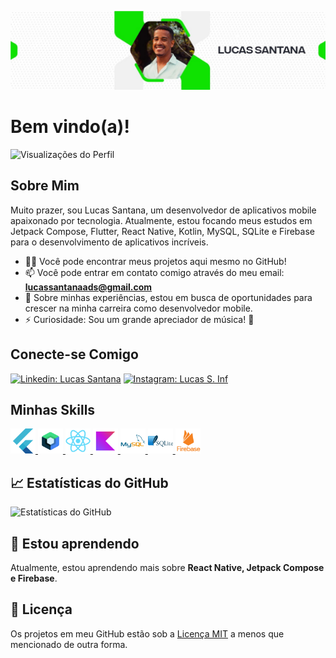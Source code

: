 ![Lucas Santana Dev Mobile Android](https://raw.githubusercontent.com/lucas-santana-dev/lucas-santana-dev/main/1662754500344.jpeg)

# Bem vindo(a)!
![Visualizações do Perfil](https://komarev.com/ghpvc/?username=seu-usuario-aqui&label=Visualizações%20do%20Perfil&color=0e75b6&style=flat)

## Sobre Mim

Muito prazer, sou Lucas Santana, um desenvolvedor de aplicativos mobile apaixonado por tecnologia. Atualmente, estou focando meus estudos em Jetpack Compose, Flutter, React Native, Kotlin, MySQL, SQLite e Firebase para o desenvolvimento de aplicativos incríveis.

- 👨‍💻 Você pode encontrar meus projetos aqui mesmo no GitHub!
- 📫 Você pode entrar em contato comigo através do meu email: **lucassantanaads@gmail.com**
- 📄 Sobre minhas experiências, estou em busca de oportunidades para crescer na minha carreira como desenvolvedor mobile.
- ⚡ Curiosidade: Sou um grande apreciador de música! 🎵

## Conecte-se Comigo

[![Linkedin: Lucas Santana](https://img.shields.io/badge/-Lucas%20Santana-blue?style=for-the-badge&logo=Linkedin&logoColor=white&link=https://www.linkedin.com/in/lucas-santana-130705191)](https://www.linkedin.com/in/lucas-santana-130705191)
[![Instagram: Lucas S. Inf](https://img.shields.io/badge/-@lucas.s.inf-e4405f?style=for-the-badge&logo=Instagram&logoColor=white&link=https://www.instagram.com/lucas.s.inf)](https://www.instagram.com/lucas.s.inf)

## Minhas Skills

<p align="left"> 
  <a href="https://flutter.dev/">
    <img src="https://raw.githubusercontent.com/devicons/devicon/master/icons/flutter/flutter-original.svg" alt="Flutter" width="40" height="40"/>
  </a>
  <a href="https://developer.android.com/jetpack/compose">
    <img src="https://raw.githubusercontent.com/lucas-santana-dev/lucas-santana-dev/main/jetpack%20compose%20icon_RGB.png" alt="Jetpack Compose" width="40" height="40"/>
  </a>
  <a href="https://reactnative.dev/">
    <img src="https://raw.githubusercontent.com/devicons/devicon/master/icons/react/react-original.svg" alt="React Native" width="40" height="40"/>
  </a>
  <a href="https://kotlinlang.org/">
    <img src="https://raw.githubusercontent.com/devicons/devicon/master/icons/kotlin/kotlin-original.svg" alt="Kotlin" width="40" height="40"/>
  </a>
  <a href="https://www.mysql.com/">
    <img src="https://raw.githubusercontent.com/devicons/devicon/master/icons/mysql/mysql-original-wordmark.svg" alt="MySQL" width="40" height="40"/>
  </a>
  <a href="https://www.sqlite.org/">
    <img src="https://raw.githubusercontent.com/devicons/devicon/master/icons/sqlite/sqlite-original-wordmark.svg" alt="SQLite" width="40" height="40"/>
  </a>
  <a href="https://firebase.google.com/">
    <img src="https://raw.githubusercontent.com/devicons/devicon/master/icons/firebase/firebase-plain-wordmark.svg" alt="Firebase" width="40" height="40"/>
  </a>
</p>

## 📈 Estatísticas do GitHub

![Estatísticas do GitHub](https://github-readme-stats.vercel.app/api?username=lucas-santana-dev&show_icons=true&theme=radical)

## 🌱 Estou aprendendo

Atualmente, estou aprendendo mais sobre **React Native, Jetpack Compose e Firebase**.

## 📄 Licença

Os projetos em meu GitHub estão sob a [Licença MIT](https://opensource.org/licenses/MIT) a menos que mencionado de outra forma.
